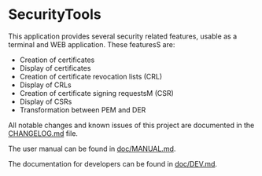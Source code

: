 # SecurityTools

This application provides several security related features, usable as a terminal and WEB application. These featuresS are: 
- Creation of certificates
- Display of certificates
- Creation of certificate revocation lists (CRL)
- Display of CRLs
- Creation of certificate signing requestsM (CSR)
- Display of CSRs
- Transformation between PEM and DER

All notable changes and known issues of this project are documented in the [CHANGELOG.md](CHANGELOG.md) file.

The user manual can be found in [doc/MANUAL.md](doc/MANUAL.md).

The documentation for developers can be found in [doc/DEV.md](doc/DEV.md).
